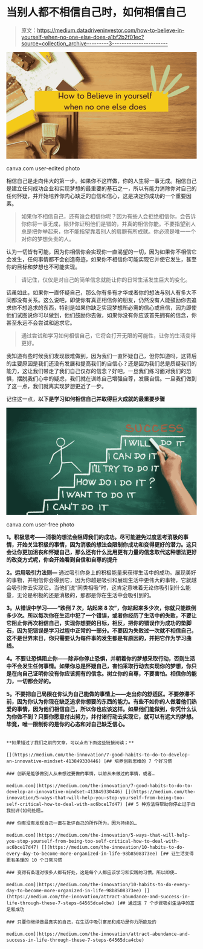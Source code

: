 # 当别人都不相信自己时，如何相信自己

> 原文：<https://medium.datadriveninvestor.com/how-to-believe-in-yourself-when-no-one-else-does-a1bf2b2f01ec?source=collection_archive---------3----------------------->

![](img/3ee013e855d9d76ffc81c8fdcaf1f73f.png)

canva.com user-edited photo

相信自己是走向伟大的第一步。如果你不这样做，你的人生将一事无成。相信自己是建立任何成功企业和实现梦想的最重要的基石之一，所以有能力消除你对自己的任何怀疑，并开始培养你内心缺乏的自信和信心，这是决定你成功的一个重要因素。

> 如果你不相信自己，还有谁会相信你呢？因为有些人会拒绝相信你，会告诉你你将一事无成，除非你证明他们是错的，并真的相信你能。不要指望别人总是把你举起来，你不能指望靠着别人的肩膀有所成就。你必须是唯一一个对你的梦想负责的人。

认为一切皆有可能，因为你相信你会实现你一直渴望的一切，因为如果你不相信它会发生，任何事情都不会创造奇迹，如果你不相信你可能实现它并使它发生，甚至你的目标和梦想也不可能实现。

> 请记住，仅仅是对自己的简单信念就能让你的日常生活发生巨大的变化。

话虽如此，如果你一直怀疑自己，那么你有多有才华或者你的想法与别人有多大不同都没有关系。这么说吧，即使你有真正相信你的朋友，仍然没有人能鼓励你去追求你不想追求的东西，特别是如果你缺乏实现梦想所必需的信心或自信，因为即使他们试图说你可以做到，他们鼓励你去做，如果你没有你应该首先拥有的信念，你甚至永远不会尝试和追求它。

> 通过尝试和学习如何相信自己，它将会打开无限的可能性，让你的生活变得更好。

我知道有些时候我们发现很难做到，因为我们一直怀疑自己，但你知道吗，这背后的主要原因是我们还没有发展和提高我们的自信心？还是因为我们总是质疑我们的能力，这让我们带走了我们自己仅存的信念？好吧，一旦我们练习面对我们的恐惧，摆脱我们心中的疑虑，我们就在训练自己增强自尊，发展自信。一旦我们做到了这一点，我们就离实现梦想更近了一步。

记住这一点，**以下是学习如何相信自己并取得巨大成就的最重要步骤**

![](img/42d1d953c8b3f64f5779b6b63a834913.png)

canva.com user-free photo

**1。积极思考——消极的想法会阻碍我们的成功。尽可能避免过度思考消极的事情，开始关注积极的事情，因为消极的想法会限制你成功和变得更好的潜力。这只会让你更加沮丧和怀疑自己，那么还有什么比用更有力量的信念取代这种想法更好的改变方式呢，你会开始看到自信和自尊的提升**

**2。运用吸引力法则—** 通过吸引你身上的积极能量来获得生活中的成功。展现美好的事物，并相信你会得到它，因为你越是吸引和展现生活中更伟大的事物，它就越会吸引你去实现它。当他们说“同类相吸”时，这肯定意味着无论你吸引到什么能量，无论是积极的还是消极的，那都是你在生活中会吸引到的。

**3。从错误中学习——“跌倒 7 次，站起来 8 次”，你站起来多少次，你就只能跌倒多少次。所以每次你在生活中犯了一个错误，或者你经历了生活中的失败，不要让它阻止你再次相信自己，实现你想要的目标，相反，把你的错误作为成功的垫脚石，因为犯错误是学习过程中正常的一部分。不要因为失败过一次就不相信自己，这不是世界末日，你只需要认为每件事的发生都是有原因的，并把它作为学习曲线。**

**4。不要让恐惧阻止你——除非你停止恐惧，并朝着你的梦想采取行动，否则生活中不会发生任何事情。如果你总是怀疑自己，害怕采取行动去实现你的梦想，你只是在向自己证明你没有你应该拥有的信念。树立你的自尊，不要害怕。相信你的能力，一切都会好的。**

**5。不要把自己局限在你认为自己能做的事情上——走出你的舒适区。不要停滞不前，因为你认为你现在缺乏追求你想要的东西的能力。有些不如你的人做着他们热爱的事情，因为他们相信自己，所以你也应该这样。如果他们能做到，你凭什么认为你做不到？只要你愿意付出努力，并付诸行动去实现它，就可以有远大的梦想。毕竟，唯一限制你的是你的心态和对自己缺乏信心。**

~~~~~~~~~~~~~~~~~~~~~~~~~~~~~~~~~~~~~~~

**如果错过了我们之前的文章，可以点击下面这些链接阅读；**

[](https://medium.com/the-innovation/7-good-habits-to-do-to-develop-an-innovative-mindset-413849330446) [## 培养创新思维的 7 个好习惯

### 创新是能够做别人从未想过要做的事情，以前从未做过的事情，或者…

medium.com](https://medium.com/the-innovation/7-good-habits-to-do-to-develop-an-innovative-mindset-413849330446) [](https://medium.com/the-innovation/5-ways-that-will-help-you-stop-yourself-from-being-too-self-critical-how-to-deal-with-ac6bce17d47) [## 5 种方法将帮助你停止过于自我批评(如何处理…

### 你有没有发现自己一直在批评自己的所作所为，因为持续的…

medium.com](https://medium.com/the-innovation/5-ways-that-will-help-you-stop-yourself-from-being-too-self-critical-how-to-deal-with-ac6bce17d47) [](https://medium.com/the-innovation/10-habits-to-do-every-day-to-become-more-organized-in-life-98b8508373ee) [## 让生活变得更有条理的 10 个日常习惯

### 变得有条理对很多人都有好处，这是每个人都应该学习和实践的习惯。所以即使…

medium.com](https://medium.com/the-innovation/10-habits-to-do-every-day-to-become-more-organized-in-life-98b8508373ee) [](https://medium.com/the-innovation/attract-abundance-and-success-in-life-through-these-7-steps-64565dca4cbe) [## 通过这 7 个步骤吸引生活中的富足和成功

### 只要你继续做最真实的自己，在生活中吸引富足和成功是你力所能及的

medium.com](https://medium.com/the-innovation/attract-abundance-and-success-in-life-through-these-7-steps-64565dca4cbe)